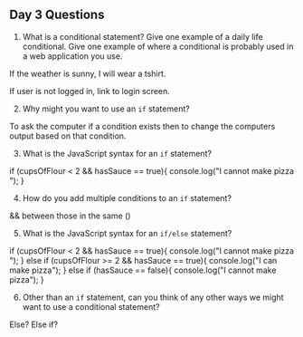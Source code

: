 ## Day 3 Questions

1. What is a conditional statement? Give one example of a daily life conditional. Give one example of where a conditional is probably used in a web application you use.

If the weather is sunny, I will wear a tshirt.

If user is not logged in, link to login screen.

2. Why might you want to use an `if` statement?

To ask the computer if a condition exists then to change the computers output based on that condition.

3. What is the JavaScript syntax for an `if` statement?

if (cupsOfFlour < 2 && hasSauce == true){
  console.log("I cannot make pizza ");
}

4. How do you add multiple conditions to an `if` statement?

&& between those in the same ()

5. What is the JavaScript syntax for an `if/else` statement?

if (cupsOfFlour < 2 && hasSauce == true){
  console.log("I cannot make pizza ");
} else if (cupsOfFlour >= 2 && hasSauce == true){
  console.log("I can make pizza");
} else if (hasSauce == false){
  console.log("I cannot make pizza");
}

6. Other than an `if` statement, can you think of any other ways we might want to use a conditional statement?

Else? Else if?
